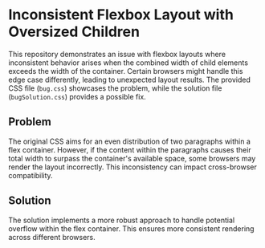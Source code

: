 # Inconsistent Flexbox Layout with Oversized Children

This repository demonstrates an issue with flexbox layouts where inconsistent behavior arises when the combined width of child elements exceeds the width of the container.  Certain browsers might handle this edge case differently, leading to unexpected layout results.  The provided CSS file (`bug.css`) showcases the problem, while the solution file (`bugSolution.css`) provides a possible fix.

## Problem

The original CSS aims for an even distribution of two paragraphs within a flex container. However, if the content within the paragraphs causes their total width to surpass the container's available space, some browsers may render the layout incorrectly.  This inconsistency can impact cross-browser compatibility.

## Solution

The solution implements a more robust approach to handle potential overflow within the flex container.  This ensures more consistent rendering across different browsers.
